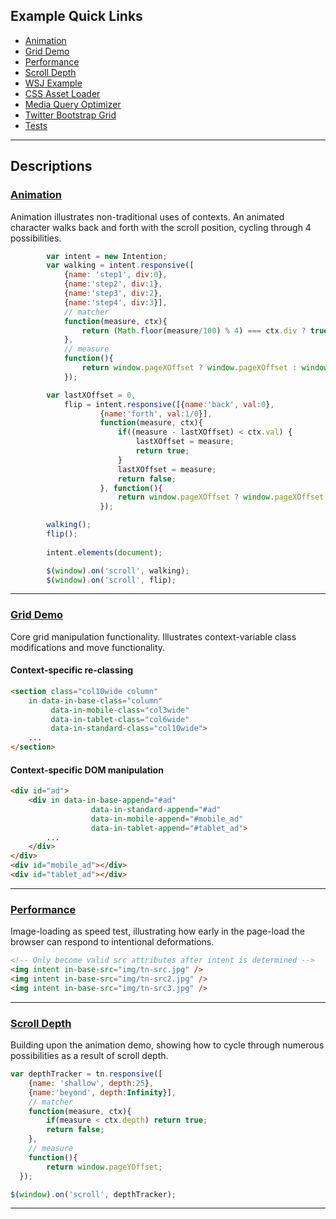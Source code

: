## Example Quick Links
* [Animation](/examples/animation) 
* [Grid Demo](/examples/grid) 
* [Performance](/examples/performance) 
* [Scroll Depth](/examples/scrolldepth) 
* [WSJ Example](/examples/wsj) 
* [CSS Asset Loader](/examples/css_loader) 
* [Media Query Optimizer](/examples/mediaquery_link) 
* [Twitter Bootstrap Grid](/examples/bootstrap_grid) 
* [Tests](/test/) 

------

## Descriptions

### [Animation](/examples/animation)
Animation illustrates non-traditional uses of contexts. An animated character walks back and forth with the scroll position, cycling through 4 possibilities.

```javascript
		var intent = new Intention;
		var walking = intent.responsive([
	    	{name: 'step1', div:0},
	    	{name:'step2', div:1},
	    	{name:'step3', div:2},
	    	{name:'step4', div:3}],
	    	// matcher
	    	function(measure, ctx){
	    		return (Math.floor(measure/100) % 4) === ctx.div ? true : false;
	    	},
	    	// measure
	    	function(){
	    		return window.pageXOffset ? window.pageXOffset : window.document.documentElement.scrollLeft;
	    	});

		var lastXOffset = 0,
			flip = intent.responsive([{name:'back', val:0}, 
					{name:'forth', val:1/0}], 
					function(measure, ctx){
						if((measure - lastXOffset) < ctx.val) {
							lastXOffset = measure;
							return true;
						}
						lastXOffset = measure;
						return false;
					}, function(){
						return window.pageXOffset ? window.pageXOffset : window.document.documentElement.scrollLeft;
					});

		walking();
		flip();
		
		intent.elements(document);

		$(window).on('scroll', walking);
		$(window).on('scroll', flip);
```
------

### [Grid Demo](/examples/grid) 
Core grid manipulation functionality. Illustrates context-variable class modifications and move functionality.

#### Context-specific re-classing
```html
<section class="col10wide column"
	in data-in-base-class="column" 
		 data-in-mobile-class="col3wide" 
		 data-in-tablet-class="col6wide" 
		 data-in-standard-class="col10wide">
	...
</section>
```

#### Context-specific DOM manipulation
```html
<div id="ad">
	<div in data-in-base-append="#ad"
				  data-in-standard-append="#ad"
				  data-in-mobile-append="#mobile_ad"
				  data-in-tablet-append="#tablet_ad">
		...
	</div>
</div>
<div id="mobile_ad"></div>
<div id="tablet_ad"></div>
```

------

### [Performance](/examples/performance) 
Image-loading as speed test, illustrating how early in the page-load the browser can respond to intentional deformations.

```html
<!-- Only become valid src attributes after intent is determined -->
<img intent in-base-src="img/tn-src.jpg" />
<img intent in-base-src="img/tn-src2.jpg" />
<img intent in-base-src="img/tn-src3.jpg" />
```

------


### [Scroll Depth](/examples/scrolldepth)
Building upon the animation demo, showing how to cycle through numerous possibilities as a result of scroll depth.
```javascript
var depthTracker = tn.responsive([
  	{name: 'shallow', depth:25},
  	{name:'beyond', depth:Infinity}],
  	// matcher
  	function(measure, ctx){
  		if(measure < ctx.depth) return true;
  		return false;
  	},
  	// measure
  	function(){
  		return window.pageYOffset;
  });

$(window).on('scroll', depthTracker);
```

------

